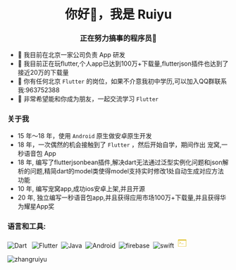 <h1 align="center">你好👋，我是 Ruiyu</h1>
<h3 align="center">正在努力搞事的程序员💪</h3>

- 🔭 我目前在北京一家公司负责 App 研发
- 🌱 我目前正在玩flutter,个人app已达到100万+下载量,flutterjson插件也达到了接近20万的下载量
- 💬 你有任何北京 `Flutter` 的岗位，如果不介意我初中学历,可以加入QQ群联系我:963752388
- 👬 非常希望能和你成为朋友，一起交流学习 `Flutter `

### 关于我

- 15 年～18 年，使用 `Android` 原生做安卓原生开发
- 18 年，一次偶然的机会接触到了 `Flutter` ，然后开始自学，期间作出 宠窝,一秒语音包 App
- 18 年, 编写了flutterjsonbean插件,解决dart无法通过泛型实例化问题和json解析的问题,精简dart的model类使得model支持实时修改1处自动生成对应方法功能
- 10 年, 编写宠窝app,成功ios安卓上架,并且开源
- 20 年, 独立编写一秒语音包app,并且获得应用市场100万+下载量,并且获得华为耀星App奖

### 语言和工具:

<p>
  <img src="https://www.vectorlogo.zone/logos/dartlang/dartlang-icon.svg" alt="Dart" width="22" height="22"/> &nbsp;
  <img src="https://www.vectorlogo.zone/logos/flutterio/flutterio-icon.svg" alt="Flutter" width="22" height="22"/>&nbsp;
  <img src="https://www.vectorlogo.zone/logos/java/java-icon.svg" alt="Java" width="22" height="22"/>&nbsp;
  <img src="https://www.vectorlogo.zone/logos/android/android-icon.svg" alt="Android" width="22" height="22"/>&nbsp;
  <img src="https://www.vectorlogo.zone/logos/firebase/firebase-icon.svg" alt="firebase" width="22" height="22"/>&nbsp;
  <img src="https://www.vectorlogo.zone/logos/swift/swift-icon.svg" alt="swift" width="22" height="22"/>&nbsp;
  <img src="https://github.com/vscode-icons/vscode-icons/blob/master/icons/file_type_shell.svg" alt="Shell" width="22" height="22"/>&nbsp;
</p>

<img src="https://github-readme-stats.vercel.app/api?username=zhangruiyu&show_icons=true&bg_color=30,e96443,904e95&title_color=fff&text_color=fff" alt="zhangruiyu" />
 